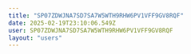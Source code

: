 ```yaml
---
title: "SP07ZDWJNA7SD7SA7W5WTH9RHW6PV1VFF9GV8RQF"
date: 2025-02-19T23:10:06.549Z
user: SP07ZDWJNA7SD7SA7W5WTH9RHW6PV1VFF9GV8RQF
layout: "users"
---
```

    